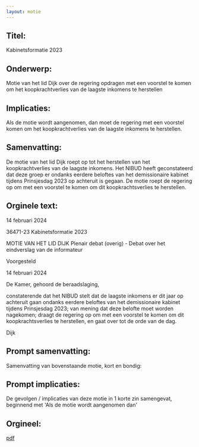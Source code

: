 ```yaml
---
layout: motie
---
```

## Titel:
Kabinetsformatie 2023
## Onderwerp:
Motie van het lid Dijk over de regering opdragen met een voorstel te komen om het koopkrachtverlies van de laagste inkomens te herstellen
## Implicaties:
Als de motie wordt aangenomen, dan moet de regering met een voorstel komen om het koopkrachtverlies van de laagste inkomens te herstellen.
## Samenvatting:
De motie van het lid Dijk roept op tot het herstellen van het koopkrachtverlies van de laagste inkomens. Het NIBUD heeft geconstateerd dat deze groep er ondanks eerdere beloftes van het demissionaire kabinet tijdens Prinsjesdag 2023 op achteruit is gegaan. De motie roept de regering op om met een voorstel te komen om dit koopkrachtsverlies te herstellen.
## Orginele text:


14 februari 2024

36471-23
Kabinetsformatie 2023

MOTIE VAN HET LID DIJK
Plenair debat (overig) - Debat over het eindverslag van de informateur

Voorgesteld

14 februari 2024

De Kamer,
gehoord de beraadslaging,

constaterende dat het NIBUD stelt dat de laagste inkomens er dit jaar op achteruit gaan ondanks
eerdere beloftes van het demissionaire kabinet tijdens Prinsjesdag 2023;
van mening dat deze belofte moet worden nagekomen;
draagt de regering op om met een voorstel te komen om dit koopkrachtsverlies te herstellen,
en gaat over tot de orde van de dag.

Dijk


## Prompt samenvatting:
Samenvatting van bovenstaande motie, kort en bondig:


## Prompt implicaties:
De gevolgen / implicaties van deze motie in 1 korte zin samengevat, beginnend met 'Als de motie wordt aangenomen dan' 

## Orgineel:
[pdf](https://gegevensmagazijn.tweedekamer.nl/OData/v4/2.0/Document(c843cd21-db58-48aa-b382-13414bb6aa16)/resource)
